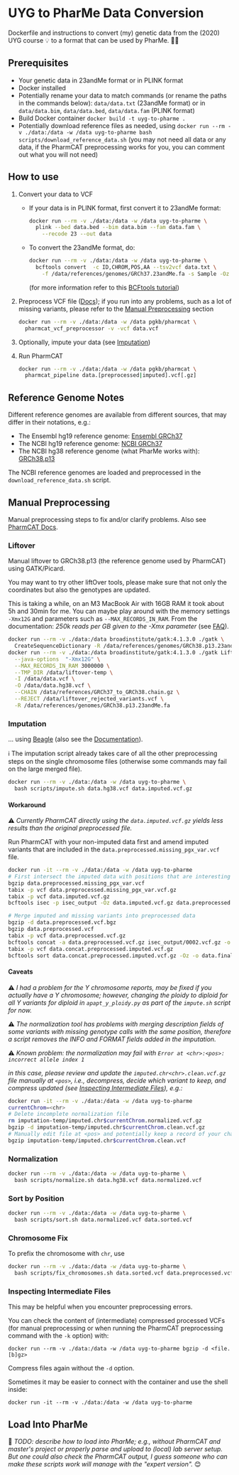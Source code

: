 # UYG to PharMe Data Conversion

Dockerfile and instructions to convert (my) genetic data from the (2020) UYG
course :bulb: to a format that can be used by PharMe. :dna::pill:

## Prerequisites

* Your genetic data in 23andMe format or in PLINK format
* Docker installed
* Potentially rename your data to match commands (or rename the paths in the
  commands below): `data/data.txt` (23andMe format) or in
    `data/data.bim`, `data/data.bed`, `data/data.fam` (PLINK format)
* Build Docker container `docker build -t uyg-to-pharme .`
* Potentially download reference files as needed, using
   `docker run --rm -v ./data:/data -w /data uyg-to-pharme bash scripts/download_reference_data.sh`
   (you may not need all data or any data, if the PharmCAT preprocessing works
   for you, you can comment out what you will not need)

## How to use

1. Convert your data to VCF
   * If your data is in PLINK format, first convert it to 23andMe format:

     ```bash
     docker run --rm -v ./data:/data -w /data uyg-to-pharme \
       plink --bed data.bed --bim data.bim --fam data.fam \
         --recode 23 --out data
     ```

   * To convert the 23andMe format, do:

     ```bash
     docker run --rm -v ./data:/data -w /data uyg-to-pharme \
       bcftools convert  -c ID,CHROM,POS,AA --tsv2vcf data.txt \
         -f /data/references/genomes/GRCh37.23andMe.fa -s Sample -Oz -o data.vcf
     ```

     (for more information refer to this
     [BCFtools tutorial](https://samtools.github.io/bcftools/howtos/convert.html))

2. Preprocess VCF file ([Docs](https://pharmcat.org/using/VCF-Preprocessor/));
   if you run into any problems, such as a lot of missing variants, please
   refer to the [Manual Preprocessing](#manual-preprocessing) section

     ```bash
     docker run --rm -v ./data:/data -w /data pgkb/pharmcat \
       pharmcat_vcf_preprocessor -v -vcf data.vcf
     ```

3. Optionally, impute your data (see [Imputation](#imputation))
4. Run PharmCAT

     ```bash
     docker run --rm -v ./data:/data -w /data pgkb/pharmcat \
       pharmcat_pipeline data.[preprocessed|imputed].vcf[.gz]

     ```

## Reference Genome Notes

Different reference genomes are available from different sources, that may
differ in their notations, e.g.:

* The Ensembl hg19 reference genome:
  [Ensembl GRCh37](https://ftp.ensembl.org/pub/grch37/current/fasta/homo_sapiens/dna/Homo_sapiens.GRCh37.dna.primary_assembly.fa.gz)
* The NCBI hg19 reference genome:
  [NCBI GRCh37](https://www.ncbi.nlm.nih.gov/datasets/genome/GCF_000001405.13/)
* The NCBI hg38 reference genome (what PharMe works with):
  [GRCh38.p13](https://www.ncbi.nlm.nih.gov/datasets/genome/GCF_000001405.39/)

The NCBI reference genomes are loaded and preprocessed in the
`download_reference_data.sh` script.

## Manual Preprocessing

Manual preprocessing steps to fix and/or clarify problems. Also see
[PharmCAT Docs](https://pharmcat.org/using/VCF-Requirements).

### Liftover

Manual liftover to GRCh38.p13 (the reference genome used by PharmCAT) using
GATK/Picard.

You may want to try other liftOver tools, please make sure that not only the
coordinates but also the genotypes are updated.

This is taking a while, on an M3 MacBook Air with 16GB RAM it took about 5h and
30min for me. You can maybe play around with the memory settings `-Xmx12G` and
parameters such as `--MAX_RECORDS_IN_RAM`.
From the documentation: *250k reads per GB given to the -Xmx parameter* (see
[FAQ](https://broadinstitute.github.io/picard/faq.html)).
  
```bash
docker run --rm -v ./data:/data broadinstitute/gatk:4.1.3.0 ./gatk \
  CreateSequenceDictionary -R /data/references/genomes/GRCh38.p13.23andMe.fa
docker run --rm -v ./data:/data broadinstitute/gatk:4.1.3.0 ./gatk LiftoverVcf \
  --java-options  "-Xmx12G" \
  --MAX_RECORDS_IN_RAM 3000000 \
  --TMP_DIR /data/liftover-temp \
  -I /data/data.vcf \
  -O /data/data.hg38.vcf \
  --CHAIN /data/references/GRCh37_to_GRCh38.chain.gz \
  --REJECT /data/liftover_rejected_variants.vcf \
  -R /data/references/genomes/GRCh38.p13.23andMe.fa
```

### Imputation

... using [Beagle](https://faculty.washington.edu/browning/beagle/beagle.html)
(also see the
[Documentation](https://faculty.washington.edu/browning/beagle/beagle_5.5_17Dec24.pdf)).

ℹ️ The imputation script already takes care of all the other preprocessing
steps on the single chromosome files (otherwise some commands may fail on the
large merged file).

```bash
docker run --rm -v ./data:/data -w /data uyg-to-pharme \
  bash scripts/impute.sh data.hg38.vcf data.imputed.vcf.gz
```

#### Workaround

⚠️ _Currently PharmCAT directly using the `data.imputed.vcf.gz` yields less_
_results than the original preprocessed file._

Run PharmCAT with your non-imputed data first and amend imputed variants that
are included in the `data.preprocessed.missing_pgx_var.vcf` file.

```bash
docker run -it --rm -v ./data:/data -w /data uyg-to-pharme
# First intersect the imputed data with positions that are interesting
bgzip data.preprocessed.missing_pgx_var.vcf
tabix -p vcf data.preprocessed.missing_pgx_var.vcf.gz
tabix -p vcf data.imputed.vcf.gz
bcftools isec -p isec_output -Oz data.imputed.vcf.gz data.preprocessed.missing_pgx_var.vcf.gz

# Merge imputed and missing variants into preprocessed data
bgzip -d data.preprocessed.vcf.bgz
bgzip data.preprocessed.vcf
tabix -p vcf data.preprocessed.vcf.gz
bcftools concat -a data.preprocessed.vcf.gz isec_output/0002.vcf.gz -o data.concat.preprocessed.imputed.vcf.gz
tabix -p vcf data.concat.preprocessed.imputed.vcf.gz
bcftools sort data.concat.preprocessed.imputed.vcf.gz -Oz -o data.final.preprocessed.imputed.vcf.gz
```

#### Caveats

⚠️ _I had a problem for the Y chromosome reports, may be fixed if you actually_
_have a Y chromosome; however, changing the ploidy to diploid for all Y_
_variants for diploid in `apapt_y_ploidy.py` as part of the `impute.sh` script_
_for now._

⚠️ _The normalization tool has problems with merging description fields of_
_some variants with missing genotype calls with the same position, therefore a_
_script removes the INFO and FORMAT fields added in the imputation._

⚠️ _Known problem: the normalization may fail with_
_`Error at <chr>:<pos>: incorrect allele index 1`_

_in this case, please review and update the `imputed.chr<chr>.clean.vcf.gz`_
_file manually at `<pos>`, i.e., decompress, decide which variant to keep, and_
_compress updated (see_
_[Inspecting Intermediate Files](#inspecting-intermediate-files)), e.g.:_

```bash
docker run -it --rm -v ./data:/data -w /data uyg-to-pharme
currentChrom=<chr>
# Delete incomplete normalization file
rm imputation-temp/imputed.chr$currentChrom.normalized.vcf.gz
bgzip -d imputation-temp/imputed.chr$currentChrom.clean.vcf.gz
# Manually edit file at <pos> and potentially keep a record of your changes
bgzip imputation-temp/imputed.chr$currentChrom.clean.vcf
```

### Normalization

```bash
docker run --rm -v ./data:/data -w /data uyg-to-pharme \
  bash scripts/normalize.sh data.hg38.vcf data.normalized.vcf
```

### Sort by Position

```bash
docker run --rm -v ./data:/data -w /data uyg-to-pharme \
  bash scripts/sort.sh data.normalized.vcf data.sorted.vcf
```

### Chromosome Fix

To prefix the chromosome with `chr`, use

```bash
docker run --rm -v ./data:/data -w /data uyg-to-pharme \
  bash scripts/fix_chromosomes.sh data.sorted.vcf data.preprocessed.vcf
```

### Inspecting Intermediate Files

This may be helpful when you encounter preprocessing errors.

You can check the content of (intermediate) compressed processed VCFs (for
manual preprocessing or when running the PharmCAT preprocessing command with
the `-k` option) with:

`docker run --rm -v ./data:/data -w /data uyg-to-pharme bgzip -d <file.[b]gz>`

Compress files again without the `-d` option.

Sometimes it may be easier to connect with the container and use the shell
inside:

`docker run -it --rm -v ./data:/data -w /data uyg-to-pharme`

## Load Into PharMe

🚧 _TODO: describe how to load into PharMe; e.g., without PharmCAT and master's_
_project or properly parse and upload to (local) lab server setup. But one_
_could also check the PharmCAT output, I guess someone who can make these_
_scripts work will manage with the "expert version"._ 😊
